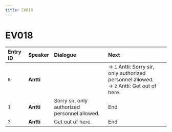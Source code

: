 ```yaml
---
title: EV018
---
```


# EV018


| Entry ID | Speaker | Dialogue | Next |
| :------- | :------ | :------- | :------------ |
| `0` | **Antti** |  | → `1` Antti: Sorry sir, only authorized personnel allowed\.<br>→ `2` Antti: Get out of here\. |
| `1` | **Antti** | Sorry sir, only authorized personnel allowed\. | End |
| `2` | **Antti** | Get out of here\. | End |
